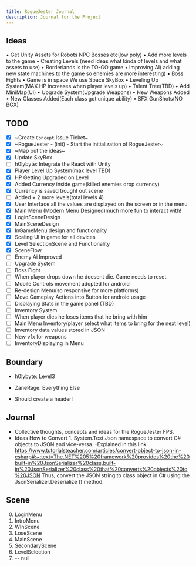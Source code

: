 ```yaml
---
title: RogueJester Journal
description: Journal for the Project
---
```

## Ideas

• Get Unity Assets for Robots NPC Bosses etc(low poly)
• Add more levels to the game
• Creating Levels (need ideas what kinda of levels and what assets to use)
• Borderlands is the TO-GO game
• Improving AI( adding new state machines to the game so enemies are more interesting)
• Boss Fights
• Game is in space We use Space SkyBox
• Leveling Up System(MAX HP increases when player levels up)
• Talent Tree(TBD)
• Add MiniMap(UI)
• Upgrade System(Upgrade Weapons)
• New Weapons Added
• New Classes Added(Each class got unique ability)
• SFX GunShots(NO BGX)

## TODO

- [x] ~Create `Concept` Issue Ticket~
- [x] ~RogueJester - (init) - Start the initialization of RogueJester~
- [x] ~Map out the ideas~
- [x] Update SkyBox
- [ ] h0lybyte: Integrate the React with Unity
- [x] Player Level Up System(max level TBD)
- [x] HP Getting Upgraded on Level
- [x] Added Currency inside game(killed enemies drop currency)
- [x] Currency is saved trought out scene
- [ ] Added + 2 more levels(total levels 4)
- [x] User Interface all the values are displayed on the screen or in the menu
- [x] Main Menu (Modern Menu Designed)much more fun to interact with!
- [x] LoginSceneDesign
- [x] MainSceneDesign
- [x] InGameMenu design and functionality
- [x] Scaling UI in game for all devices
- [x] Level SelectionScene and Functionality
- [x] SceneFlow
- [ ] Enemy Ai Improved
- [ ] Upgrade System
- [ ] Boss Fight
- [ ] When player drops down he doesent die. Game needs to reset.
- [ ] Mobile Controls movement adopted for android
- [ ] Re-design Menu(so responsive for more platforms)
- [ ] Move Gameplay Actions into Button for android usage
- [ ] Displaying Stats in the game panel (TBD)
- [ ] Inventory System
- [ ] When player dies he loses items that he bring with him
- [ ] Main Menu Inventory(player select what items to bring for the next level)
- [ ] Inventory data values stored in JSON
- [ ] New vfx for weapons
- [ ] InventoryDisplaying in Menu

## Boundary

- h0lybyte: Level3
- ZaneRage: Everything Else

- Should create a header!

## Journal

- Collective thoughts, concepts and ideas for the RogueJester FPS.
- Ideas How to Convert 1.  System.Text.Json namespace to convert C# objects to JSON and vice-versa.
-Explained in this link 
https://www.tutorialsteacher.com/articles/convert-object-to-json-in-csharp#:~:text=The.NET%205%20framework%20provides%20the%20built-in%20JsonSerializer%20class,built-in%20JsonSerializer%20class%20that%20converts%20objects%20to%20JSON
Thus, convert the JSON string to class object in C# using the JsonSerializer.Deserialize () method.

## Scene

0. LoginMenu
1. IntroMenu
2. WInScene
3. LoseScene
4. MainScene
5. SecondaryScene
6. LevelSelection
7. -- null
